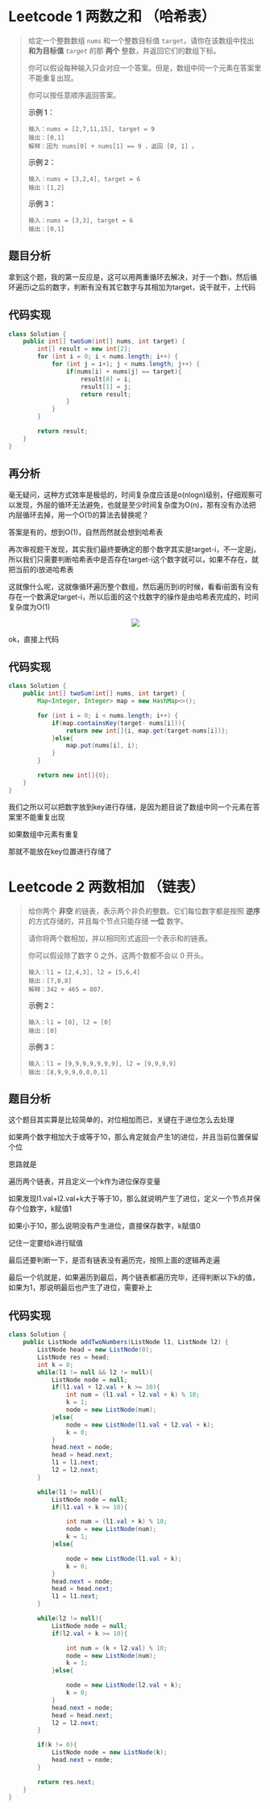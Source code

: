 # Leetcode 1 两数之和 （哈希表）

> 给定一个整数数组 `nums` 和一个整数目标值 `target`，请你在该数组中找出 **和为目标值** *`target`* 的那 **两个** 整数，并返回它们的数组下标。
>
> 你可以假设每种输入只会对应一个答案。但是，数组中同一个元素在答案里不能重复出现。
>
> 你可以按任意顺序返回答案。
>
> **示例 1：**
>
> ```
> 输入：nums = [2,7,11,15], target = 9
> 输出：[0,1]
> 解释：因为 nums[0] + nums[1] == 9 ，返回 [0, 1] 。
> ```
>
> **示例 2：**
>
> ```
> 输入：nums = [3,2,4], target = 6
> 输出：[1,2]
> ```
>
> **示例 3：**
>
> ```
> 输入：nums = [3,3], target = 6
> 输出：[0,1]
> ```

## 题目分析

拿到这个题，我的第一反应是，这可以用两重循环去解决，对于一个数i，然后循环遍历i之后的数字，判断有没有其它数字与其相加为target，说干就干，上代码

## 代码实现

```java
class Solution {
    public int[] twoSum(int[] nums, int target) {
        int[] result = new int[2];
        for (int i = 0; i < nums.length; i++) {
            for (int j = i+1; j < nums.length; j++) {
                if(nums[i] + nums[j] == target){
                    result[0] = i;
                    result[1] = j;
                    return result;
                }
            }
        }

        return result;
    }
}
```

## 再分析

毫无疑问，这种方式效率是极低的，时间复杂度应该是o(nlogn)级别，仔细观察可以发现，外层的循环无法避免，也就是至少时间复杂度为O(n)，那有没有办法把内层循环去掉，用一个O(1)的算法去替换呢？

答案是有的，想到O(1)，自然而然就会想到哈希表

再次审视题干发现，其实我们最终要确定的那个数字其实是target-i，不一定是j，所以我们只需要判断哈希表中是否存在target-i这个数字就可以，如果不存在，就把当前的i放进哈希表

这就像什么呢，这就像循环遍历整个数组，然后遍历到i的时候，看看i前面有没有存在一个数满足target-i，所以后面的这个找数字的操作是由哈希表完成的，时间复杂度为O(1)

<center><img src="./pic/leetcode1.png" /></center>

ok，直接上代码

## 代码实现

```java
class Solution {
    public int[] twoSum(int[] nums, int target) {
        Map<Integer, Integer> map = new HashMap<>();

        for (int i = 0; i < nums.length; i++) {
            if(map.containsKey(target- nums[i])){
                return new int[]{i, map.get(target-nums[i])};
            }else{
                map.put(nums[i], i);
            }
        }

        return new int[]{0};
    }
}
```

我们之所以可以把数字放到key进行存储，是因为题目说了数组中同一个元素在答案里不能重复出现

如果数组中元素有重复

那就不能放在key位置进行存储了



# Leetcode 2 两数相加 （链表）

> 给你两个 **非空** 的链表，表示两个非负的整数。它们每位数字都是按照 **逆序** 的方式存储的，并且每个节点只能存储 **一位** 数字。
>
> 请你将两个数相加，并以相同形式返回一个表示和的链表。
>
> 你可以假设除了数字 0 之外，这两个数都不会以 0 开头。
>
> ```
> 输入：l1 = [2,4,3], l2 = [5,6,4]
> 输出：[7,0,8]
> 解释：342 + 465 = 807.
> ```
>
> **示例 2：**
>
> ```
> 输入：l1 = [0], l2 = [0]
> 输出：[0]
> ```
>
> **示例 3：**
>
> ```
> 输入：l1 = [9,9,9,9,9,9,9], l2 = [9,9,9,9]
> 输出：[8,9,9,9,0,0,0,1]
> ```

## 题目分析

这个题目其实算是比较简单的，对位相加而已，关键在于进位怎么去处理

如果两个数字相加大于或等于10，那么肯定就会产生1的进位，并且当前位置保留个位

思路就是

遍历两个链表，并且定义一个k作为进位保存变量

如果发现l1.val+l2.val+k大于等于10，那么就说明产生了进位，定义一个节点并保存个位数字，k赋值1

如果小于10，那么说明没有产生进位，直接保存数字，k赋值0

记住一定要给k进行赋值

最后还要判断一下，是否有链表没有遍历完，按照上面的逻辑再走遍

最后一个坑就是，如果遍历到最后，两个链表都遍历完毕，还得判断以下k的值，如果为1，那说明最后也产生了进位，需要补上

## 代码实现

```java
class Solution {
    public ListNode addTwoNumbers(ListNode l1, ListNode l2) {
        ListNode head = new ListNode(0);
        ListNode res = head;
        int k = 0;
        while(l1 != null && l2 != null){
            ListNode node = null;
            if(l1.val + l2.val + k >= 10){
                int num = (l1.val + l2.val + k) % 10;
                k = 1;
                node = new ListNode(num);
            }else{
                node = new ListNode(l1.val + l2.val + k);
                k = 0;
            }
            head.next = node;
            head = head.next;
            l1 = l1.next;
            l2 = l2.next;
        }

        while(l1 != null){
            ListNode node = null;
            if(l1.val + k >= 10){

                int num = (l1.val + k) % 10;
                node = new ListNode(num);
                k = 1;
            }else{

                node = new ListNode(l1.val + k);
                k = 0;
            }
            head.next = node;
            head = head.next;
            l1 = l1.next;
        }

        while(l2 != null){
            ListNode node = null;
            if(l2.val + k >= 10){

                int num = (k + l2.val) % 10;
                node = new ListNode(num);
                k = 1;
            }else{

                node = new ListNode(l2.val + k);
                k = 0;
            }
            head.next = node;
            head = head.next;
            l2 = l2.next;
        }

        if(k != 0){
            ListNode node = new ListNode(k);
            head.next = node;
        }

        return res.next;
    }
}
```